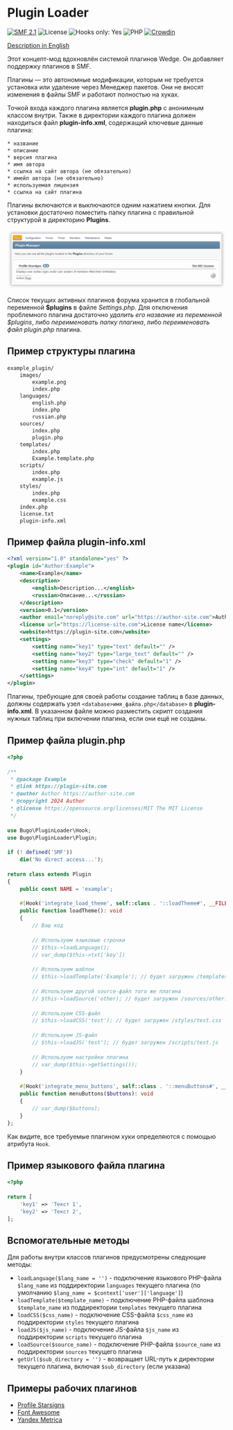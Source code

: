 # Plugin Loader

[![SMF 2.1](https://img.shields.io/badge/SMF-2.1-ed6033.svg?style=flat)](https://github.com/SimpleMachines/SMF2.1)
![License](https://img.shields.io/github/license/dragomano/plugin-loader)
![Hooks only: Yes](https://img.shields.io/badge/Hooks%20only-YES-blue)
![PHP](https://img.shields.io/badge/PHP-^8.0-blue.svg?style=flat)
[![Crowdin](https://badges.crowdin.net/plugin-loader/localized.svg)](https://crowdin.com/project/plugin-loader)

[Description in English](README.md)

Этот концепт-мод вдохновлён системой плагинов Wedge. Он добавляет поддержку плагинов в SMF.

Плагины — это автономные модификации, которым не требуется установка или удаление через Менеджер пакетов. Они не вносят изменения в файлы SMF и работают полностью на хуках.

Точкой входа каждого плагина является **plugin.php** с анонимным классом внутри. Также в директории каждого плагина должен находиться файл **plugin-info.xml**, содержащий ключевые данные плагина:

    * название
    * описание
    * версия плагина
    * имя автора
    * ссылка на сайт автора (не обязательно)
    * имейл автора (не обязательно)
    * используемая лицензия
    * ссылка на сайт плагина

Плагины включаются и выключаются одним нажатием кнопки. Для установки достаточно поместить папку плагина с правильной структурой в директорию **Plugins**.

![](preview.png)

Список текущих активных плагинов форума хранится в глобальной переменной **$plugins** в файле _Settings.php_. Для отключения проблемного плагина достаточно _удалить его название из переменной $plugins_, либо _переименовать папку плагина_, либо _переименовать файл plugin.php_ плагина.

## Пример структуры плагина

```
example_plugin/
	images/
		example.png
		index.php
	languages/
		english.php
		index.php
		russian.php
	sources/
		index.php
		plugin.php
	templates/
		index.php
		Example.template.php
	scripts/
		index.php
		example.js
	styles/
		index.php
		example.css
	index.php
	license.txt
	plugin-info.xml
```

## Пример файла plugin-info.xml

```xml
<?xml version="1.0" standalone="yes" ?>
<plugin id="Author:Example">
	<name>Example</name>
	<description>
		<english>Description...</english>
		<russian>Описание...</russian>
	</description>
	<version>0.1</version>
	<author email="noreply@site.com" url="https://author-site.com">Author</author>
	<license url="https://license-site.com">License name</license>
	<website>https://plugin-site.com</website>
	<settings>
		<setting name="key1" type="text" default="" />
		<setting name="key2" type="large_text" default="" />
		<setting name="key3" type="check" default="1" />
		<setting name="key4" type="int" default="1" />
	</settings>
</plugin>
```

Плагины, требующие для своей работы создание таблиц в базе данных, должны содержать узел `<database>имя_файла.php</database>` в **plugin-info.xml**. В указанном файле можно разместить скрипт создания нужных таблиц при включении плагина, если они ещё не созданы.

## Пример файла plugin.php

```php
<?php

/**
 * @package Example
 * @link https://plugin-site.com
 * @author Author https://author-site.com
 * @copyright 2024 Author
 * @license https://opensource.org/licenses/MIT The MIT License
 */

use Bugo\PluginLoader\Hook;
use Bugo\PluginLoader\Plugin;

if (! defined('SMF'))
	die('No direct access...');

return class extends Plugin
{
	public const NAME = 'example';

	#[Hook('integrate_load_theme', self::class . '::loadTheme#', __FILE__)]
	public function loadTheme(): void
	{
		// Ваш код

		// Используем языковые строчки
		// $this->loadLanguage();
		// var_dump($this->txt['key'])

		// Используем шаблон
		// $this->loadTemplate('Example'); // будет загружен /templates/Example.template.php

		// Используем другой source-файл того же плагина
		// $this->loadSource('other); // будет загружен /sources/other.php

		// Используем CSS-файл
		// $this->loadCSS('test'); // будет загружен /styles/test.css

		// Используем JS-файл
		// $this->loadJS('test'); // будет загружен /scripts/test.js

		// Используем настройки плагина
		// var_dump($this->getSettings());
	}

	#[Hook('integrate_menu_buttons', self::class . '::menuButtons#', __FILE__)]
	public function menuButtons($buttons): void
	{
		// var_dump($buttons);
	}
};

```

Как видите, все требуемые плагином хуки определяются с помощью атрибута `Hook`.

## Пример языкового файла плагина

```php
<?php

return [
	'key1' => 'Текст 1',
	'key2' => 'Текст 2',
];

```

## Вспомогательные методы

Для работы внутри классов плагинов предусмотрены следующие методы:

- `loadLanguage($lang_name = '')` - подключение языкового PHP-файла `$lang_name` из поддиректории `languages` текущего плагина (по умолчанию `$lang_name = $context['user']['language']`)
- `loadTemplate($template_name)` - подключение PHP-файла шаблона `$template_name` из поддиректории `templates` текущего плагина
- `loadCSS($css_name)` - подключение CSS-файла `$css_name` из поддиректории `styles` текущего плагина
- `loadJS($js_name)` - подключение JS-файла `$js_name` из поддиректории `scripts` текущего плагина
- `loadSource($source_name)` - подключение PHP-файла `$source_name` из поддиректории `sources` текущего плагина
- `getUrl($sub_directory = '')` - возвращает URL-путь к директории текущего плагина, включая `$sub_directory` (если указана)

## Примеры рабочих плагинов

- [Profile Starsigns](https://drive.proton.me/urls/8ZX5G1QXSR#WG0Yl99C0NJw)
- [Font Awesome](https://drive.proton.me/urls/ABF7BBDC80#Eo0cVWRbrbxi)
- [Yandex Metrica](https://drive.proton.me/urls/16ZEE2PCKW#UI0yxQoG7BKP)
